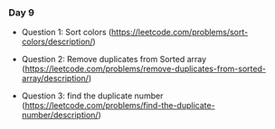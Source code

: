 ### Day 9
- Question 1: Sort colors (https://leetcode.com/problems/sort-colors/description/)
  
- Question 2: Remove duplicates from Sorted array  (https://leetcode.com/problems/remove-duplicates-from-sorted-array/description/)

- Question 3: find the duplicate number (https://leetcode.com/problems/find-the-duplicate-number/description/)
